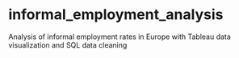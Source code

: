# informal_employment_analysis
Analysis of informal employment rates in Europe with Tableau data visualization and SQL data cleaning
